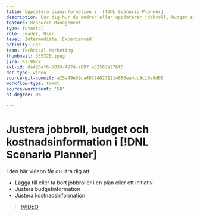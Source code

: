 ```yaml
---
title: Uppdatera planinformation i  [!DNL Scenario Planner]
description: Lär dig hur du ändrar eller uppdaterar jobbroll, budget eller kostnadsinformation efter att en plan eller ett initiativ har skapats i  [!DNL Scenario Planner].
feature: Resource Management
type: Tutorial
role: Leader, User
level: Intermediate, Experienced
activity: use
team: Technical Marketing
thumbnail: 335320.jpeg
jira: KT-9078
exl-id: da426ef6-5033-4974-a897-e82563a776f6
doc-type: video
source-git-commit: a25a49e59ca483246271214886ea4dc9c10e8d66
workflow-type: tm+mt
source-wordcount: '58'
ht-degree: 0%

---
```


# Justera jobbroll, budget och kostnadsinformation i [!DNL Scenario Planner]

I den här videon får du lära dig att:

* Lägga till eller ta bort jobbroller i en plan eller ett initiativ
* Justera budgetinformation
* Justera kostnadsinformation

>[!VIDEO](https://video.tv.adobe.com/v/335320/?quality=12&learn=on)

